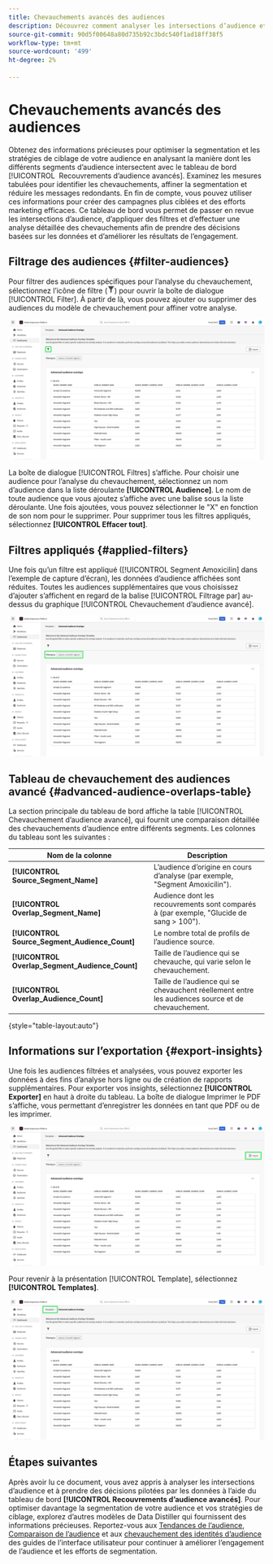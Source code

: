```yaml
---
title: Chevauchements avancés des audiences
description: Découvrez comment analyser les intersections d’audience et prendre des décisions pilotées par les données à l’aide du tableau de bord des recouvrements d’audience avancés. Filtrez les audiences, comparez les chevauchements et exportez des informations afin d’améliorer les stratégies de ciblage.
source-git-commit: 90d5f00648a80d735b92c3bdc540f1ad18ff38f5
workflow-type: tm+mt
source-wordcount: '499'
ht-degree: 2%

---
```


# Chevauchements avancés des audiences

Obtenez des informations précieuses pour optimiser la segmentation et les stratégies de ciblage de votre audience en analysant la manière dont les différents segments d’audience intersectent avec le tableau de bord [!UICONTROL &#x200B; Recouvrements d’audience avancés]. Examinez les mesures tabulées pour identifier les chevauchements, affiner la segmentation et réduire les messages redondants. En fin de compte, vous pouvez utiliser ces informations pour créer des campagnes plus ciblées et des efforts marketing efficaces. Ce tableau de bord vous permet de passer en revue les intersections d’audience, d’appliquer des filtres et d’effectuer une analyse détaillée des chevauchements afin de prendre des décisions basées sur les données et d’améliorer les résultats de l’engagement.

## Filtrage des audiences {#filter-audiences}

Pour filtrer des audiences spécifiques pour l’analyse du chevauchement, sélectionnez l’icône de filtre (![Icône de filtre.](../../../images/icons/filter-icon-white.png)) pour ouvrir la boîte de dialogue [!UICONTROL Filter]. À partir de là, vous pouvez ajouter ou supprimer des audiences du modèle de chevauchement pour affiner votre analyse.

![La vue de chevauchement d’audiences avancées avec l’icône de filtre mise en surbrillance.](../../images/sql-insights-query-pro-mode/templates/audience-overlaps-filter-icon.png)

La boîte de dialogue [!UICONTROL Filtres] s’affiche. Pour choisir une audience pour l’analyse du chevauchement, sélectionnez un nom d’audience dans la liste déroulante **[!UICONTROL Audience]**. Le nom de toute audience que vous ajoutez s’affiche avec une balise sous la liste déroulante. Une fois ajoutées, vous pouvez sélectionner le &quot;X&quot; en fonction de son nom pour le supprimer. Pour supprimer tous les filtres appliqués, sélectionnez **[!UICONTROL Effacer tout]**.

## Filtres appliqués {#applied-filters}

Une fois qu’un filtre est appliqué ([!UICONTROL Segment Amoxicilin] dans l’exemple de capture d’écran), les données d’audience affichées sont réduites. Toutes les audiences supplémentaires que vous choisissez d’ajouter s’affichent en regard de la balise [!UICONTROL Filtrage par] au-dessus du graphique [!UICONTROL Chevauchement d’audience avancé].

![&#x200B; Le tableau de bord de chevauchement d’audiences avancées avec l’option Filtrage par segment Amoxicilin mise en surbrillance.](../../images/sql-insights-query-pro-mode/templates/audience-overlaps-applied-filters.png)

## Tableau de chevauchement des audiences avancé {#advanced-audience-overlaps-table}

La section principale du tableau de bord affiche la table [!UICONTROL Chevauchement d’audience avancé], qui fournit une comparaison détaillée des chevauchements d’audience entre différents segments. Les colonnes du tableau sont les suivantes :

| Nom de la colonne | Description |
|------------------------------------|----------------------------------------------------------------------------------------------|
| **[!UICONTROL Source_Segment_Name]** | L’audience d’origine en cours d’analyse (par exemple, &quot;Segment Amoxicilin&quot;). |
| **[!UICONTROL Overlap_Segment_Name]** | Audience dont les recouvrements sont comparés à (par exemple, &quot;Glucide de sang > 100&quot;). |
| **[!UICONTROL Source_Segment_Audience_Count]** | Le nombre total de profils de l’audience source. |
| **[!UICONTROL Overlap_Segment_Audience_Count]** | Taille de l’audience qui se chevauche, qui varie selon le chevauchement. |
| **[!UICONTROL Overlap_Audience_Count]** | Taille de l’audience qui se chevauchent réellement entre les audiences source et de chevauchement. |

{style="table-layout:auto"}

## Informations sur l’exportation {#export-insights}

Une fois les audiences filtrées et analysées, vous pouvez exporter les données à des fins d’analyse hors ligne ou de création de rapports supplémentaires. Pour exporter vos insights, sélectionnez **[!UICONTROL Exporter]** en haut à droite du tableau. La boîte de dialogue Imprimer le PDF s’affiche, vous permettant d’enregistrer les données en tant que PDF ou de les imprimer.

![&#x200B; La vue de chevauchement d’audiences avancées avec l’option Exporter mise en surbrillance.](../../images/sql-insights-query-pro-mode/templates/audience-overlaps-export.png)

Pour revenir à la présentation [!UICONTROL Template], sélectionnez **[!UICONTROL Templates]**.

![La vue de chevauchement d’audiences avancées avec les modèles surlignés.](../../images/sql-insights-query-pro-mode/templates/audience-overlaps-navigation.png)

## Étapes suivantes

Après avoir lu ce document, vous avez appris à analyser les intersections d’audience et à prendre des décisions pilotées par les données à l’aide du tableau de bord **[!UICONTROL Recouvrements d’audience avancés]**. Pour optimiser davantage la segmentation de votre audience et vos stratégies de ciblage, explorez d’autres modèles de Data Distiller qui fournissent des informations précieuses. Reportez-vous aux [Tendances de l’audience](./trends.md), [Comparaison de l’audience](./comparison.md) et aux [chevauchement des identités d’audience](./identity-overlaps.md) des guides de l’interface utilisateur pour continuer à améliorer l’engagement de l’audience et les efforts de segmentation.

